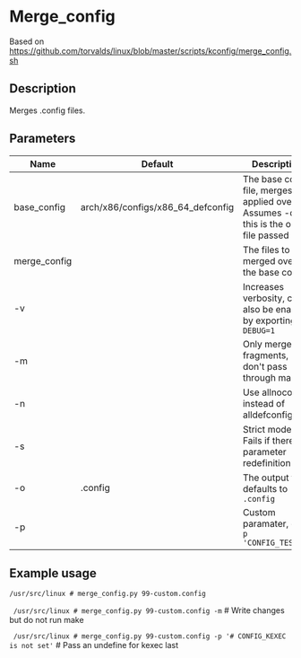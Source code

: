 # Merge_config

Based on https://github.com/torvalds/linux/blob/master/scripts/kconfig/merge_config.sh

## Description

Merges .config files.  


## Parameters

| Name	        | Default			                | Description												                                    |
| ------------- | --------------------------------- | --------------------------------------------------------------------------------------------- |
| base_config	| arch/x86/configs/x86_64_defconfig | The base config file, merges are applied over it. Assumes -d if this is the only file passed  |
| merge_config	|				                    | The files to be merged over the base config.                                                  |
| -v		    |				                    | Increases verbosity, can also be enabled by exporting `DEBUG=1`						        |
| -m		    | 				                    | Only merge fragments, don't pass through make								                    |
| -n            |                                   | Use allnoconfig instead of alldefconfig                                                       |
| -s            |                                   | Strict mode: Fails if there is a parameter redefinition                                       |
| -o		    | .config			                | The output file, defaults to `.config`									                    |
| -p            |                                   | Custom paramater, ex: `-p 'CONFIG_TEST=1'`                                                    |

## Example usage

` /usr/src/linux # merge_config.py 99-custom.config `

` /usr/src/linux # merge_config.py 99-custom.config -m` # Write changes but do not run make

` /usr/src/linux # merge_config.py 99-custom.config -p '# CONFIG_KEXEC is not set'` # Pass an undefine for kexec last

